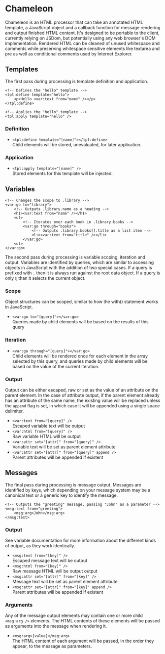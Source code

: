 # Chameleon

Chameleon is an HTML processor that can take an annotated HTML template, a JavaScript object and a callback function for message rendering and output finished HTML content. It's designed to be portable to the client, currently relying on JSDom, but potentially using any web browser's DOM implementation. Rendered HTML can be cleaned of unused whitespace and comments while preserving whitespace sensitive elements like textarea and pre as well as conditional comments used by Internet Explorer.

## Templates

The first pass during processing is template definition and application.

    <!-- Defines the "hello" template -->
    <tpl:define template="hello">
    	<p>Hello <var:text from="name" /></p>
    </tpl:define>
    
    <!-- Applies the "hello" template -->
    <tpl:apply template="hello" />

### Definition

* `<tpl:define template="[name]"></tpl:define>`<br />Child elements will be stored, unevaluated, for later application.

### Application

* `<tpl:apply template="[name]" />`<br />Stored elements for this template will be injected.

## Variables

    <!-- Changes the scope to .library -->
    <var:go to="library">
        <!-- Outputs .library.name as a heading -->
        <h1><var:text from="name" /></h1>
        <ul>
            <!-- Iterates over each book in .library.books -->
	        <var:go through="books">
                <!-- Outputs .library.books[].title as a list item -->
	            <li><var:text from="title" /></li>
	        </var:go>
        <ul>
    </var:go>

The second pass during processing is variable scoping, iteration and output. Variables are identified by queries, which are similar to accessing objects in JavaScript with the addition of two special cases. If a query is prefixed with `.` then it is always run against the root data object. If a query is only `@` than it selects the current object.

### Scope

Object structures can be scoped, similar to how the with() statement works in JavaScript.

* `<var:go to="[query]"></var:go>`<br />Queries made by child elements will be based on the results of this query

### Iteration

* `<var:go through="[query]"></var:go>`<br />Child elements will be rendered once for each element in the array selected by this query, and queries made by child elements will be based on the value of the current iteration.

### Output

Output can be either escaped, raw or set as the value of an attribute on the parent element. In the case of attribute output, if the parent element already has an attribute of the same name, the existing value will be replaced unless the `append` flag is set, in which case it will be appended using a single space delimiter.

* `<var:text from="[query]" />`<br />Escaped variable text will be output
* `<var:html from="[query]" />`<br />Raw variable HTML will be output
* `<var:attr set="[attr]" from="[query]" />`<br />Variable text will be set as parent element attribute
* `<var:attr set="[attr]" from="[query]" append />`<br />Parent attributes will be appended if existent

## Messages

The final pass during processing is message output. Messages are identified by keys, which depending on your message system may be a canonical text or a generic key to identify the message.

    <!-- Outputs the "greeting" message, passing "John" as a parameter -->
    <msg:text from="greeting">
        <msg:arg>John</msg:arg>
    </msg:text>

### Output

See variable documentation for more information about the different kinds of output, as they work identically.

* `<msg:text from="[key]" />`<br />Escaped message text will be output
* `<msg:html from="[key]" />`<br />Raw message HTML will be output output
* `<msg:attr set="[attr]" from="[key]" />`<br />Message text will be set as parent element attribute
* `<msg:attr set="[attr]" from="[key]" append />`<br />Parent attributes will be appended if existent

### Arguments

Any of the message output elements may contain one or more child `<msg:arg />` elements. The HTML contents of these elements will be passed as arguments into the message when rendering it.

* `<msg:arg>[value]</msg:arg>`<br />The HTML content of each argument will be passed, in the order they appear, to the message as parameters.
